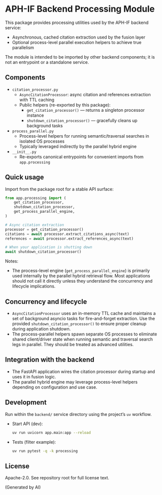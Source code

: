 # APH-IF Backend Processing Module

This package provides processing utilities used by the APH-IF backend service:

- Asynchronous, cached citation extraction used by the fusion layer
- Optional process-level parallel execution helpers to achieve true parallelism

The module is intended to be imported by other backend components; it is not an
entrypoint or a standalone service.

## Components

- `citation_processor.py`
  - `AsyncCitationProcessor`: async citation and references extraction with TTL caching
  - Public helpers (re-exported by this package):
    - `get_citation_processor()` — returns a singleton processor instance
    - `shutdown_citation_processor()` — gracefully cleans up background tasks
- `process_parallel.py`
  - Process-level helpers for running semantic/traversal searches in isolated OS processes
  - Typically leveraged indirectly by the parallel hybrid engine
- `__init__.py`
  - Re-exports canonical entrypoints for convenient imports from `app.processing`

## Quick usage

Import from the package root for a stable API surface:

```python
from app.processing import (
    get_citation_processor,
    shutdown_citation_processor,
    get_process_parallel_engine,
)

# Async citation extraction
processor = get_citation_processor()
citations = await processor.extract_citations_async(text)
references = await processor.extract_references_async(text)

# When your application is shutting down
await shutdown_citation_processor()
```

Notes:
- The process-level engine (`get_process_parallel_engine`) is primarily used internally by the
  parallel hybrid retrieval flow. Most applications should not call it directly unless they
  understand the concurrency and lifecycle implications.

## Concurrency and lifecycle

- `AsyncCitationProcessor` uses an in-memory TTL cache and maintains a set of background asyncio
  tasks for fire-and-forget extraction. Use the provided `shutdown_citation_processor()` to ensure
  proper cleanup during application shutdown.
- The process-parallel helpers spawn separate OS processes to eliminate shared client/driver state
  when running semantic and traversal search legs in parallel. They should be treated as advanced
  utilities.

## Integration with the backend

- The FastAPI application wires the citation processor during startup and uses it in fusion logic.
- The parallel hybrid engine may leverage process-level helpers depending on configuration and use
  case.

## Development

Run within the `backend/` service directory using the project’s `uv` workflow.

- Start API (dev):
  ```bash
  uv run uvicorn app.main:app --reload
  ```
- Tests (filter example):
  ```bash
  uv run pytest -q -k processing
  ```

## License

Apache-2.0. See repository root for full license text.

(Generated by AI)